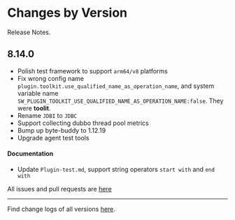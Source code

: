 Changes by Version
==================
Release Notes.

8.14.0
------------------

* Polish test framework to support `arm64/v8` platforms
* Fix wrong config name `plugin.toolkit.use_qualified_name_as_operation_name`, and system variable name `SW_PLUGIN_TOOLKIT_USE_QUALIFIED_NAME_AS_OPERATION_NAME:false`. They were **toolit**.
* Rename `JDBI` to `JDBC`
* Support collecting dubbo thread pool metrics
* Bump up byte-buddy to 1.12.19
* Upgrade agent test tools

#### Documentation

* Update `Plugin-test.md`, support string operators `start with` and `end with`



All issues and pull requests are [here](https://github.com/apache/skywalking/milestone/161?closed=1)

------------------
Find change logs of all versions [here](changes).
